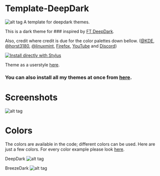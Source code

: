 # Template-DeepDark
![alt tag](./Images/###%20-%20DeepDark.png)
A template for deepdark themes.

This is a dark theme for ### inspired by [FT DeepDark](https://addons.mozilla.org/en-US/firefox/addon/ft-deepdark/?src=search). 

Also, credit where credit is due for the color palettes down bellow. ([@KDE](https://github.com/KDE), [@horst3180](https://github.com/horst3180), [@linuxmint](https://github.com/linuxmint), [Firefox](https://www.mozilla.org/en-US/firefox/new/), [YouTube](https://www.youtube.com/) and [Discord](https://discordapp.com/))

[![Install directly with Stylus](https://img.shields.io/badge/Install%20directly%20with-Stylus-285959.svg)](https://rawgit.com/OpenUserCSS/OpenUserCSS-DeepDark/raw/master/###DeepDark.user.css)

Theme as a userstyle [here](https://userstyles.org/styles/).

### **You can also install all my themes at once from [here](https://gitlab.com/RaitaroH/Import-All-Deepdark).**


# Screenshots
![alt tag](./Images/)

# Colors 
The colors are available in the code; different colors can be used. Here are just a few colors. For every color example please look [here](https://github.com/OpenUserCSS/OpenUserCSS-DeepDark#colors).

DeepDark
![alt tag](./Images/DeepDark_Colors.png)

BreezeDark
![alt tag](./Images/BreezeDark_Colors.png)

